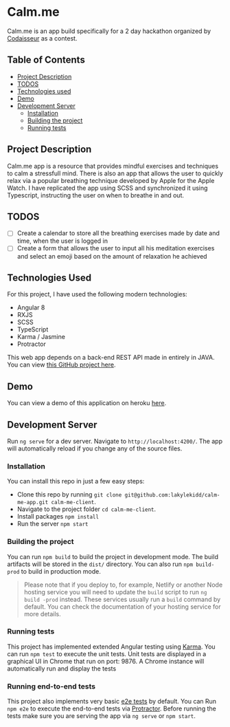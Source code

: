 # Calm.me
Calm.me is an app build specifically for a 2 day hackathon organized by [Codaisseur](https://github.com/codaisseur) as a contest.

## Table of Contents
- [Project Description](##project-description)
- [TODOS](##todos)
- [Technologies used](##technologies-used)
- [Demo](##demo)
- [Development Server](##development-server)
    - [Installation](###installation)
    - [Building the project](###building-the-project)
    - [Running tests](###running-tests)


## Project Description
Calm.me app is a resource that provides mindful exercises and techniques to calm a stressfull mind. There is also an app that allows the user to quickly relax via a popular breathing technique developed by Apple for the Apple Watch. I have replicated the app using SCSS and synchronized it using Typescript, instructing the user on when to breathe in and out.

## TODOS
- [ ] Create a calendar to store all the breathing exercises made by date and time, when the user is logged in
- [ ] Create a form that allows the user to input all his meditation exercises and select an emoji based on the amount of relaxation he achieved
 
## Technologies Used
For this project, I have used the following modern technologies:
- Angular 8
- RXJS
- SCSS
- TypeScript
- Karma / Jasmine
- Protractor

This web app depends on a back-end REST API made in entirely in JAVA. You can view [this GitHub project here](https://github.com/lakylekidd/calm-me-api).

## Demo
You can view a demo of this application on heroku [here](https://calm-me.herokuapp.com/).


## Development Server
Run `ng serve` for a dev server. Navigate to `http://localhost:4200/`. The app will automatically reload if you change any of the source files.


### Installation
You can install this repo in just a few easy steps:
- Clone this repo by running `git clone git@github.com:lakylekidd/calm-me-app.git calm-me-client`.
- Navigate to the project folder `cd calm-me-client`.
- Install packages `npm install`
- Run the server `npm start`

### Building the project
You can run `npm build` to build the project in development mode. The build artifacts will be stored in the `dist/` directory. You can also run `npm build-prod` to build in production mode.
> Please note that if you deploy to, for example, Netlify or another Node hosting service you will need to update the `build` script to run `ng build -prod` instead. These services usually run a `build` command by default. You can check the documentation of your hosting service for more details. 

### Running tests
This project has implemented extended Angular testing using [Karma](https://karma-runner.github.io). You can run `npm test` to execute the unit tests. Unit tests are displayed in a graphical UI in Chrome that run on port: 9876. A Chrome instance will automatically run and display the tests


### Running end-to-end tests
This project also implements very basic [e2e tests](https://angular.io/cli/e2e) by default. You can Run `npm e2e` to execute the end-to-end tests via [Protractor](http://www.protractortest.org/). Before running the tests make sure you are serving the app via `ng serve` or `npm start`.